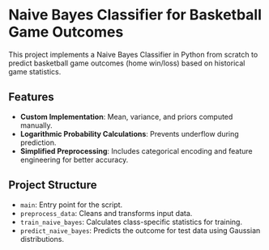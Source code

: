 # Naive Bayes Classifier for Basketball Game Outcomes

This project implements a Naive Bayes Classifier in Python from scratch to predict basketball game outcomes (home win/loss) based on historical game statistics.

## Features
- **Custom Implementation**: Mean, variance, and priors computed manually.
- **Logarithmic Probability Calculations**: Prevents underflow during prediction.
- **Simplified Preprocessing**: Includes categorical encoding and feature engineering for better accuracy.

## Project Structure
- `main`: Entry point for the script.
- `preprocess_data`: Cleans and transforms input data.
- `train_naive_bayes`: Calculates class-specific statistics for training.
- `predict_naive_bayes`: Predicts the outcome for test data using Gaussian distributions.

